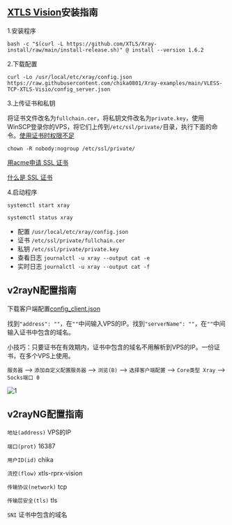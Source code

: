 ## [XTLS Vision](https://github.com/XTLS/Xray-core/discussions/1295)安装指南

1.安装程序

```
bash -c "$(curl -L https://github.com/XTLS/Xray-install/raw/main/install-release.sh)" @ install --version 1.6.2
```

2.下载配置

```
curl -Lo /usr/local/etc/xray/config.json https://raw.githubusercontent.com/chika0801/Xray-examples/main/VLESS-TCP-XTLS-Visio/config_server.json
```

3.上传证书和私钥

将证书文件改名为`fullchain.cer`，将私钥文件改名为`private.key`，使用WinSCP登录你的VPS，将它们上传到`/etc/ssl/private/`目录，执行下面的命令。[使用证书时权限不足](https://github.com/v2fly/fhs-install-v2ray/wiki/Insufficient-permissions-when-using-certificates-zh-Hans-CN)


```
chown -R nobody:nogroup /etc/ssl/private/
```

[用acme申请 SSL 证书](https://github.com/chika0801/Xray-install#1%E7%94%A8acme%E7%94%B3%E8%AF%B7-ssl-%E8%AF%81%E4%B9%A6)

[什么是 SSL 证书](https://www.kaspersky.com.cn/resource-center/definitions/what-is-a-ssl-certificate)

4.启动程序

```
systemctl start xray
```

```
systemctl status xray
```

- 配置 `/usr/local/etc/xray/config.json`
- 证书 `/etc/ssl/private/fullchain.cer`
- 私钥 `/etc/ssl/private/private.key`
- 查看日志 `journalctl -u xray --output cat -e`
- 实时日志 `journalctl -u xray --output cat -f`

## v2rayN配置指南

下载客户端配置[config_client.json](https://raw.githubusercontent.com/chika0801/Xray-examples/main/VLESS-TCP-XTLS-Visio/config_client.json)

找到`"address": ""`，在`""`中间输入VPS的IP。找到`"serverName": ""`，在`""`中间输入证书中包含的域名。

小技巧：只要证书在有效期内，证书中包含的域名不用解析到VPS的IP。一份证书，在多个VPS上使用。

`服务器` ——> `添加自定义配置服务器` ——> `浏览(B)` ——> `选择客户端配置` ——> `Core类型 Xray` ——> `Socks端口 0`

![1](https://user-images.githubusercontent.com/88967758/198938639-3c97cc57-d149-468d-bd6d-b7e255f20d70.jpg)

## v2rayNG配置指南

`地址(address)` VPS的IP

`端口(prot)` 16387

`用户ID(id)` chika

`流控(flow)` xtls-rprx-vision

`传输协议(network)` tcp

`传输层安全(tls)` tls

`SNI` 证书中包含的域名
